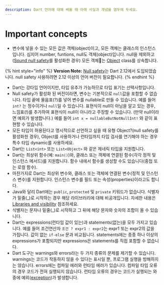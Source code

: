 ```yaml
---
description: Dart 언어에 대해 배울 때 아래 사실과 개념을 염두에 두세요.
---
```


# Important concepts

* 변수에 넣을 수 있는 모든 값은 객체(object)이고, 모든 객체는 클래스의 인스턴스입니다. 심지어 number, funtions, null도 객체(object)입니다. null을 제외하고 ([Sound null safety](https://dart.dev/null-safety)를 활성화한 경우) 모든 객체는 [Object](https://api.dart.dev/stable/2.18.2/dart-core/Object-class.html) class를 상속합니다.

{% hint style="info" %}
**Version Note:** [Null safety](https://dart.dev/null-safety)는 Dart 2.12에서 도입되었습니다. null safety 사용하려면 2.12 이상의 언어 버전이 필요합니다.
{% endhint %}

* Dart는 강타입 언어이지만, 타입 유추가 가능하므로 타입 표기는 선택사항입니다.
* Null safety가 활성화 된 버전이라면, 변수는 기본적으로 `null`값을 포함할 수 없습니다. 타입 끝에 물음표(?)를 넣어 변수를 nullable로 만들 수 있습니다. 예를 들어 `int?` 는 정수이거나 `null`일 수 있습니다. 표현식이 null이 아님을 알고 있는 경우, 느낌표(!)를 추가하여 표현식이 null이 아니라고 주장할 수 있습니다. (만약 null이라면 예외가 발생합니다.) 예를 들어 `int x = nullableButNotNullInt!` 와 같이 표현할 수 있습니다.
* 모든 타입이 허용된다고 명시적으로 선언하고 싶을 때 유형 Object?(null safety를 활성화한 경우), Object를 사용하거나 런타임까지 타입 검사를 연기해야 ​​하는 경우 특수 타입 dynamic를 사용하세요.
* Dart는 `List<int>` 또는 `List<Object>` 와 같은 제네릭 타입을 지원합니다.
* Dart는 최상위 함수(예: `main()`)와, 클래스 또는 객체에 연결된 함수(각각 정적 및 인스턴스 메서드)를 지원합니다. 함수 내에서 함수를 생성할 수도 있습니다(중첩 또는 로컬 함수).
* 마찬가지로 Dart는 최상위 변수와, 클래스 또는 객체에 연결된 변수(정적 및 인스턴스 변수)를 지원합니다. 인스턴스 변수를 필드 또는 속성(properties)이라고도 합니다.
* Java와 달리 Dart에는 `public`, `protected` 및 `private` 키워드가 없습니다. 식별자가 밑줄(\_)로 시작하는 경우 해당 라이브러리에 대해 비공개입니다. 자세한 내용은 [Libraries and visibility](https://dart.dev/guides/language/language-tour#libraries-and-visibility) 참조하세요.
* 식별자는 문자나 밑줄(\_)로 시작하고 그 뒤에 해당 문자와 ​​숫자의 조합이 올 수 있습니다.
* Dart는 expressions(런타임 값이 있는)과 statements(없는)을 모두 가지고 있습니다. 예를 들어 조건연산자 `조건 ? expr1 : expr2`는 expr1 또는 expr2의 값을 가집니다. 값이 없는 `if-else` 문과 비교됩니다. statements에는 종종 하나 이상의 expressions가 포함되지만 expressions은 statements를 직접 포함할 수 없습니다.
* Dart 도구는 warnings와 errors라는 두 가지 종류의 문제를 제기할 수 있습니다. warnings는 코드가 작동하지 않을 수 있다는 표시일 뿐, 프로그램 실행을 방해하지는 않습니다. errors에는 컴파일 에러와 런타임 에러가 있습니다. 컴파일 타임 오류의 경우 코드가 전혀 실행되지 않습니다. 런타임 오류의 경우는 코드가 실행되는 와중에 예외([exception](https://dart.dev/guides/language/language-tour#exceptions))가 발생합니다.
